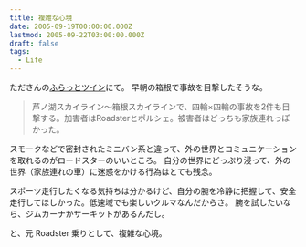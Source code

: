 ```yaml
---
title: 複雑な心境
date: 2005-09-19T00:00:00.000Z
lastmod: 2005-09-22T03:00:00.000Z
draft: false
tags:
  - Life
---
```


たださんの[ふらっとツイン](http://r1200gs.ddo.jp/20050917.html#p01)にて。 早朝の箱根で事故を目撃したそうな。

> 芦ノ湖スカイライン〜箱根スカイラインで、四輪×四輪の事故を2件も目撃する。加害者はRoadsterとポルシェ。被害者はどっちも家族連れっぽかった。

スモークなどで密封されたミニバン系と違って、外の世界とコミュニケーションを取れるのがロードスターのいいところ。 自分の世界にどっぷり浸って、外の世界（家族連れの車）に迷惑をかける行為はとても残念。

スポーツ走行したくなる気持ちは分かるけど、自分の腕を冷静に把握して、安全走行してほしかった。低速域でも楽しいクルマなんだからさ。 腕を試したいなら、ジムカーナかサーキットがあるんだし。

と、元 Roadster 乗りとして、複雑な心境。
